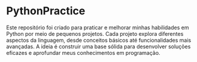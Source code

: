 # PythonPractice
Este repositório foi criado para praticar e melhorar minhas habilidades em Python por meio de pequenos projetos. Cada projeto explora diferentes aspectos da linguagem, desde conceitos básicos até funcionalidades mais avançadas. A ideia é construir uma base sólida para desenvolver soluções eficazes e aprofundar meus conhecimentos em programação.
